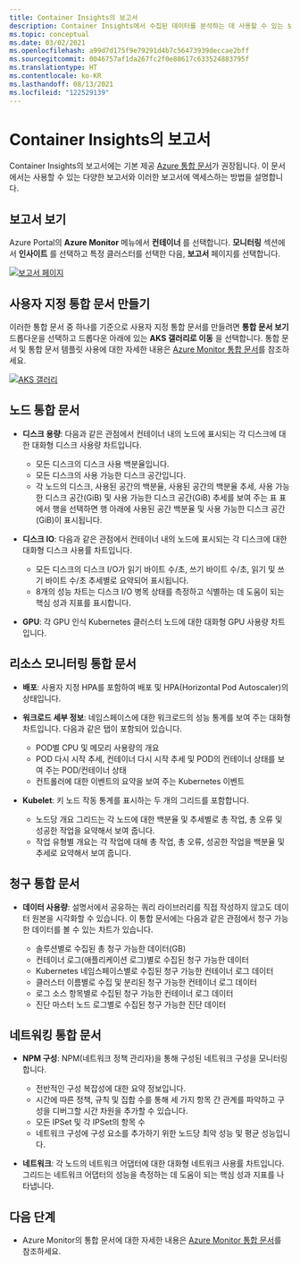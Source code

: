 ```yaml
---
title: Container Insights의 보고서
description: Container Insights에서 수집된 데이터를 분석하는 데 사용할 수 있는 보고서에 대해 설명합니다.
ms.topic: conceptual
ms.date: 03/02/2021
ms.openlocfilehash: a99d7d175f9e79291d4b7c56473939deccae2bff
ms.sourcegitcommit: 0046757af1da267fc2f0e88617c633524883795f
ms.translationtype: HT
ms.contentlocale: ko-KR
ms.lasthandoff: 08/13/2021
ms.locfileid: "122529139"
---
```

# <a name="reports-in-container-insights"></a>Container Insights의 보고서
Container Insights의 보고서에는 기본 제공 [Azure 통합 문서](../visualize/workbooks-overview.md)가 권장됩니다. 이 문서에서는 사용할 수 있는 다양한 보고서와 이러한 보고서에 액세스하는 방법을 설명합니다.

## <a name="viewing-reports"></a>보고서 보기
Azure Portal의 **Azure Monitor** 메뉴에서 **컨테이너** 를 선택합니다. **모니터링** 섹션에서 **인사이트** 를 선택하고 특정 클러스터를 선택한 다음, **보고서** 페이지를 선택합니다. 

[![보고서 페이지](media/container-insights-reports/reports-page.png)](media/container-insights-reports/reports-page.png#lightbox)

## <a name="create-a-custom-workbook"></a>사용자 지정 통합 문서 만들기
이러한 통합 문서 중 하나를 기준으로 사용자 지정 통합 문서를 만들려면 **통합 문서 보기** 드롭다운을 선택하고 드롭다운 아래에 있는 **AKS 갤러리로 이동** 을 선택합니다. 통합 문서 및 통합 문서 템플릿 사용에 대한 자세한 내용은 [Azure Monitor 통합 문서](../visualize/workbooks-overview.md)를 참조하세요.

[![AKS 갤러리](media/container-insights-reports/aks-gallery.png)](media/container-insights-reports/aks-gallery.png#lightbox)

## <a name="node-workbooks"></a>노드 통합 문서

- **디스크 용량**: 다음과 같은 관점에서 컨테이너 내의 노드에 표시되는 각 디스크에 대한 대화형 디스크 사용량 차트입니다.

    - 모든 디스크의 디스크 사용 백분율입니다.
    - 모든 디스크의 사용 가능한 디스크 공간입니다.
    - 각 노드의 디스크, 사용된 공간의 백분율, 사용된 공간의 백분율 추세, 사용 가능한 디스크 공간(GiB) 및 사용 가능한 디스크 공간(GiB) 추세를 보여 주는 표 표에서 행을 선택하면 행 아래에 사용된 공간 백분율 및 사용 가능한 디스크 공간(GiB)이 표시됩니다.

- **디스크 IO**: 다음과 같은 관점에서 컨테이너 내의 노드에 표시되는 각 디스크에 대한 대화형 디스크 사용률 차트입니다.

    - 모든 디스크의 디스크 I/O가 읽기 바이트 수/초, 쓰기 바이트 수/초, 읽기 및 쓰기 바이트 수/초 추세별로 요약되어 표시됩니다.
    - 8개의 성능 차트는 디스크 I/O 병목 상태를 측정하고 식별하는 데 도움이 되는 핵심 성과 지표를 표시합니다.

- **GPU**: 각 GPU 인식 Kubernetes 클러스터 노드에 대한 대화형 GPU 사용량 차트입니다.

## <a name="resource-monitoring-workbooks"></a>리소스 모니터링 통합 문서

- **배포**: 사용자 지정 HPA를 포함하여 배포 및 HPA(Horizontal Pod Autoscaler)의 상태입니다. 
  
- **워크로드 세부 정보**: 네임스페이스에 대한 워크로드의 성능 통계를 보여 주는 대화형 차트입니다. 다음과 같은 탭이 포함되어 있습니다.

  - POD별 CPU 및 메모리 사용량의 개요
  - POD 다시 시작 추세, 컨테이너 다시 시작 추세 및 POD의 컨테이너 상태를 보여 주는 POD/컨테이너 상태
  - 컨트롤러에 대한 이벤트의 요약을 보여 주는 Kubernetes 이벤트

- **Kubelet**: 키 노드 작동 통계를 표시하는 두 개의 그리드를 포함합니다.

    - 노드당 개요 그리드는 각 노드에 대한 백분율 및 추세별로 총 작업, 총 오류 및 성공한 작업을 요약해서 보여 줍니다.
    - 작업 유형별 개요는 각 작업에 대해 총 작업, 총 오류, 성공한 작업을 백분율 및 추세로 요약해서 보여 줍니다.
## <a name="billing-workbooks"></a>청구 통합 문서

- **데이터 사용량**: 설명서에서 공유하는 쿼리 라이브러리를 직접 작성하지 않고도 데이터 원본을 시각화할 수 있습니다. 이 통합 문서에는 다음과 같은 관점에서 청구 가능한 데이터를 볼 수 있는 차트가 있습니다.

  - 솔루션별로 수집된 총 청구 가능한 데이터(GB)
  - 컨테이너 로그(애플리케이션 로그)별로 수집된 청구 가능한 데이터
  - Kubernetes 네임스페이스별로 수집된 청구 가능한 컨테이너 로그 데이터
  - 클러스터 이름별로 수집 및 분리된 청구 가능한 컨테이너 로그 데이터
  - 로그 소스 항목별로 수집된 청구 가능한 컨테이너 로그 데이터
  - 진단 마스터 노드 로그별로 수집된 청구 가능한 진단 데이터

## <a name="networking-workbooks"></a>네트워킹 통합 문서

- **NPM 구성**: NPM(네트워크 정책 관리자)을 통해 구성된 네트워크 구성을 모니터링합니다.

  - 전반적인 구성 복잡성에 대한 요약 정보입니다.
  - 시간에 따른 정책, 규칙 및 집합 수를 통해 세 가지 항목 간 관계를 파악하고 구성을 디버그할 시간 차원을 추가할 수 있습니다.
  - 모든 IPSet 및 각 IPSet의 항목 수
  - 네트워크 구성에 구성 요소를 추가하기 위한 노드당 최악 성능 및 평균 성능입니다.

- **네트워크**: 각 노드의 네트워크 어댑터에 대한 대화형 네트워크 사용률 차트입니다. 그리드는 네트워크 어댑터의 성능을 측정하는 데 도움이 되는 핵심 성과 지표를 나타냅니다.



## <a name="next-steps"></a>다음 단계

- Azure Monitor의 통합 문서에 대한 자세한 내용은 [Azure Monitor 통합 문서](../visualize/workbooks-overview.md)를 참조하세요.
